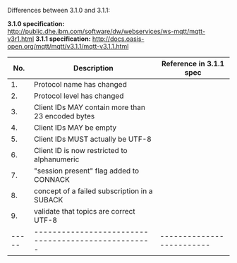 Differences between 3.1.0 and 3.1.1:

**3.1.0 specification:** http://public.dhe.ibm.com/software/dw/webservices/ws-mqtt/mqtt-v3r1.html
**3.1.1 specification:** http://docs.oasis-open.org/mqtt/mqtt/v3.1.1/mqtt-v3.1.1.html


| No. | Description                                       | Reference in 3.1.1 spec |
|-----|---------------------------------------------------|-------------------------|
| 1.  | Protocol name has changed                         |                         |
| 2.  | Protocol level has changed                        |                         |
| 3.  | Client IDs MAY contain more than 23 encoded bytes |                         |
| 4.  | Client IDs MAY be empty                           |                         |
| 5.  | Client IDs MUST actually be UTF-8                 |                         |
| 6.  | Client ID is now restricted to alphanumeric       |                         |
| 7.  | "session present" flag added to CONNACK           |                         |
| 8.  | concept of a failed subscription in a SUBACK      |                         |
| 9.  | validate that topics are correct UTF-8            |                         |
|-----|---------------------------------------------------|-------------------------|
